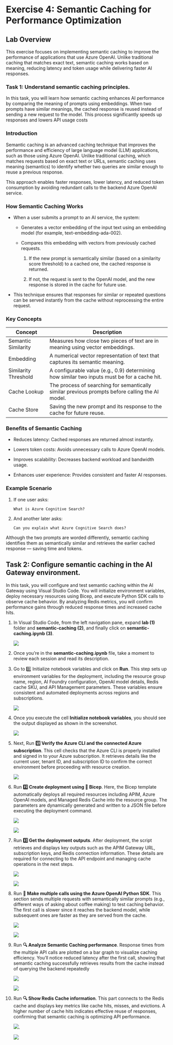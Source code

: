 # Exercise 4: Semantic Caching for Performance Optimization 

## Lab Overview 

This exercise focuses on implementing semantic caching to improve the performance of applications that use Azure OpenAI. Unlike traditional caching that matches exact text, semantic caching works based on meaning, reducing latency and token usage while delivering faster AI responses.


### Task 1: Understand semantic caching principles. 

In this task, you will learn how semantic caching enhances AI performance by comparing the meaning of prompts using embeddings. When two prompts have similar meanings, the cached response is reused instead of sending a new request to the model. This process significantly speeds up responses and lowers API usage costs

### Introduction

Semantic caching is an advanced caching technique that improves the performance and efficiency of large language model (LLM) applications, such as those using Azure OpenAI.
Unlike traditional caching, which matches requests based on exact text or URLs, semantic caching uses meaning (semantics) to identify whether two queries are similar enough to reuse a previous response.

This approach enables faster responses, lower latency, and reduced token consumption by avoiding redundant calls to the backend Azure OpenAI service.

### How Semantic Caching Works

- When a user submits a prompt to an AI service, the system:

   - Generates a vector embedding of the input text using an embedding model (for example, text-embedding-ada-002).

   - Compares this embedding with vectors from previously cached requests.

      1. If the new prompt is semantically similar (based on a similarity score threshold) to a cached one, the cached response is returned.

      2. If not, the request is sent to the OpenAI model, and the new response is stored in the cache for future use.

- This technique ensures that responses for similar or repeated questions can be served instantly from the cache without reprocessing the entire request.

### Key Concepts

   | **Concept**                         | **Description**                               |
   | ----------------------------------- | --------------------------------------- |
   | Semantic Similarity                 | Measures how close two pieces of text are in meaning using vector embeddings.                  |
   | Embedding                           | A numerical vector representation of text that captures its semantic meaning.                  |
   | Similarity Threshold                | A configurable value (e.g., 0.9) determining how similar two inputs must be for a cache hit.   |
   | Cache Lookup                        | The process of searching for semantically similar previous prompts before calling the AI model.|
   | Cache Store                         | Saving the new prompt and its response to the cache for future reuse. |


### Benefits of Semantic Caching

- Reduces latency: Cached responses are returned almost instantly.

- Lowers token costs: Avoids unnecessary calls to Azure OpenAI models.

- Improves scalability: Decreases backend workload and bandwidth usage.

- Enhances user experience: Provides consistent and faster AI responses.


### Example Scenario

1. If one user asks:

   ```
   What is Azure Cognitive Search?
   ```

2. And another later asks:

   ```
   Can you explain what Azure Cognitive Search does?
   ```
   
Although the two prompts are worded differently, semantic caching identifies them as semantically similar and retrieves the earlier cached response — saving time and tokens.


## Task 2: Configure semantic caching in the AI Gateway environment. 

In this task, you will configure and test semantic caching within the AI Gateway using Visual Studio Code. You will initialize environment variables, deploy necessary resources using Bicep, and execute Python SDK calls to observe cache behavior. By analyzing Redis metrics, you will confirm performance gains through reduced response times and increased cache hits.

1. In Visual Studio Code, from the left navigation pane,  expand **lab (1)** folder and **semantic-caching (2)**, and finally click on **semantic-caching.ipynb (3)**.

    ![](./media/API-gateway-image48.png)

1. Once you’re in the **semantic-caching.ipynb** file, take a moment to review each session and read its description.

1. Go to 0️⃣ Initialize notebook variables and click on **Run**. This step sets up environment variables for the deployment, including the resource group name, region, AI Foundry configuration, OpenAI model details, Redis cache SKU, and API Management parameters. These variables ensure consistent and automated deployments across regions and subscriptions.

    ![](./media/API-gateway-image49.png)

1. Once you execute the cell **Initialize notebook variables**, you should see the output displayed as shown in the screenshot.

    ![](./media/API-gateway-image50.png)

1. Next, Run **1️⃣ Verify the Azure CLI and the connected Azure subscription**. This cell checks that the Azure CLI is properly installed and signed in to your Azure subscription. It retrieves details like the current user, tenant ID, and subscription ID to confirm the correct environment before proceeding with resource creation.

   ![](./media/API-gateway-image51.png)

1. Run **2️⃣ Create deployment using 🦾 Bicep**. Here, the Bicep template automatically deploys all required resources including APIM, Azure OpenAI models, and Managed Redis Cache into the resource group. The parameters are dynamically generated and written to a JSON file before executing the deployment command.

    ![](./media/API-gateway-image52.png)

    ![](./media/API-gateway-image53.png)

1. Run **3️⃣ Get the deployment outputs**. After deployment, the script retrieves and displays key outputs such as the APIM Gateway URL, subscription keys, and Redis connection information. These details are required for connecting to the API endpoint and managing cache operations in the next steps.
    
    ![](./media/API-gateway-image60.png)

    ![](./media/API-gateway-image61.png)

1. Run **🧪 Make multiple calls using the Azure OpenAI Python SDK**. This section sends multiple requests with semantically similar prompts (e.g., different ways of asking about coffee making) to test caching behavior. The first call is slower since it reaches the backend model, while subsequent ones are faster as they are served from the cache.

   ![](./media/API-gateway-image54.png)

   ![](./media/API-gateway-image55.png)

1. Run **🔍 Analyze Semantic Caching performance**. Response times from the multiple API calls are plotted on a bar graph to visualize caching efficiency. You’ll notice reduced latency after the first call, showing that semantic caching successfully retrieves results from the cache instead of querying the backend repeatedly

   ![](./media/API-gateway-image56.png)

   ![](./media/API-gateway-image57.png)

1. Run **🔍 Show Redis Cache information**. This part connects to the Redis cache and displays key metrics like cache hits, misses, and evictions. A higher number of cache hits indicates effective reuse of responses, confirming that semantic caching is optimizing API performance.

    ![](./media/API-gateway-image58.png).

   ![](./media/API-gateway-image59.png)

